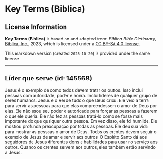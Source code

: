 # Key Terms (Biblica)

## License Information

**Key Terms (Biblica)** is based on and adapted from: _Biblica Bible Dictionary_, [Biblica, Inc.](https://www.biblica.com/), 2023, which is licensed under a [CC BY-SA 4.0 license](https://creativecommons.org/licenses/by-sa/4.0/legalcode.en).

This markdown version (created `2025-10-20`) is provided under the same license.



--------------------------------

## Líder que serve (id: 145568)

Jesus é o exemplo de como todos devem tratar os outros. Isso inclui pessoas com autoridade, poder e honra. Inclui líderes de qualquer grupo de seres humanos. Jesus é o Rei de tudo o que Deus criou. Ele veio à terra para servir as pessoas para que elas compreendessem o amor de Deus por elas. Ele não usou seu poder e autoridade para forçar as pessoas a fazerem o que ele queria. Ele não fez as pessoas tratá\-lo como se fosse mais importante do que qualquer outra pessoa. Em vez disso, ele foi humilde. Ele mostrou profunda preocupação por todas as pessoas. Ele deu sua vida para mostrar às pessoas o amor de Deus. Todos os crentes devem seguir o exemplo de Jesus de amar e servir aos outros. O Espírito Santo dá aos seguidores de Jesus diferentes dons e habilidades para usar no serviço aos outros. Quando os crentes servem aos outros, eles também estão servindo a Jesus.


